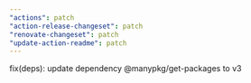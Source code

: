 ```yaml
---
"actions": patch
"action-release-changeset": patch
"renovate-changeset": patch
"update-action-readme": patch
---
```


fix(deps): update dependency @manypkg/get-packages to v3
